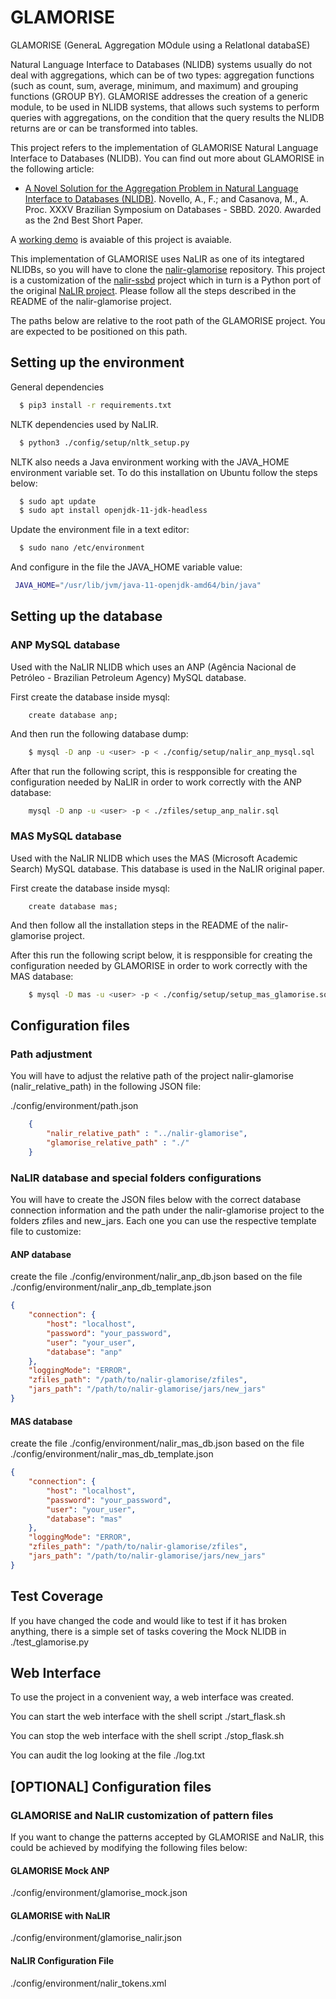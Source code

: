 # GLAMORISE
GLAMORISE (GeneraL Aggregation MOdule using a RelatIonal databaSE)  

Natural Language Interface to Databases (NLIDB) systems usually do not deal with aggregations, which can be of two types: aggregation functions (such as count, sum, average, minimum, and maximum) and grouping functions (GROUP BY). GLAMORISE addresses the creation of a generic module, to be used in NLIDB systems, that allows such systems to perform queries with aggregations, on the condition that the query results the NLIDB returns are or can be transformed into tables.

This project refers to the implementation of GLAMORISE Natural Language Interface to Databases (NLIDB). You can find out more about GLAMORISE in the following article:

* [A Novel Solution for the Aggregation Problem in Natural Language Interface to Databases (NLIDB)](./web_interface/static/paper/207509_1-A-Novel-Solution-for-the-Aggregation-Problem-in-Natural-Language-Interface-to-Databases-NLIDB.pdf). Novello, A., F.; and Casanova, M., A. Proc. XXXV Brazilian Symposium on Databases - SBBD. 2020. Awarded as the 2nd Best Short Paper.

A [working demo](http://glamorise.gruposantaisabel.com.br) is avaiable of this project is avaiable.

This implementation of GLAMORISE uses NaLIR as one of its integtared NLIDBs, so you will have to clone the [nalir-glamorise](https://github.com/novello/nalir-glamorise) repository. This project is a customization of the [nalir-ssbd](https://github.com/pr3martins/nalir-sbbd) project which in turn is a Python port of the original [NaLIR project](https://github.com/umich-dbgroup/NaLIR). Please follow all the steps described in the README of the nalir-glamorise project.

The paths below are relative to the root path of the GLAMORISE project. You are expected to be positioned on this path.


## Setting up the environment

General dependencies 

``` bash
  $ pip3 install -r requirements.txt
```

NLTK dependencies used by NaLIR.

``` bash
  $ python3 ./config/setup/nltk_setup.py
```

NLTK also needs a Java environment working with the JAVA_HOME environment variable set. To do this installation on Ubuntu follow the steps below:

``` bash
  $ sudo apt update
  $ sudo apt install openjdk-11-jdk-headless
```

Update the environment file in a text editor:

``` bash
  $ sudo nano /etc/environment
```

 And configure in the file the JAVA_HOME variable value:

 ``` bash
  JAVA_HOME="/usr/lib/jvm/java-11-openjdk-amd64/bin/java" 
```

## Setting up the database


### ANP MySQL database

Used with the NaLIR NLIDB which uses an ANP (Agência Nacional de Petróleo - Brazilian Petroleum Agency) MySQL database.

First create the database inside mysql:

``` mysql
    create database anp;    
```

And then run the following database dump:

``` bash
    $ mysql -D anp -u <user> -p < ./config/setup/nalir_anp_mysql.sql
```

After that run the following script, this is respponsible for creating the configuration needed by NaLIR in order to work correctly with the ANP database:

``` bash
    mysql -D anp -u <user> -p < ./zfiles/setup_anp_nalir.sql
```

### MAS MySQL database

Used with the NaLIR NLIDB which uses the MAS (Microsoft Academic Search) MySQL database. This database is used in the NaLIR original paper.


First create the database inside mysql:

``` mysql
    create database mas;    
```

And then follow all the installation steps in the README of the nalir-glamorise project.

After this run the following script below, it is respponsible for creating the configuration needed by GLAMORISE in order to work correctly with the MAS database:


``` bash
    $ mysql -D mas -u <user> -p < ./config/setup/setup_mas_glamorise.sql
```


## Configuration files


### Path adjustment

You will have to adjust the relative path of the project nalir-glamorise (nalir_relative_path) in the following JSON file:

./config/environment/path.json
``` json
    {
        "nalir_relative_path" : "../nalir-glamorise",    
        "glamorise_relative_path" : "./"
    }  
```


### NaLIR database and special folders configurations

You will have to create the JSON files below with the correct database connection information and the path under the nalir-glamorise project to the folders zfiles and new_jars. Each one you can use the respective template file to customize:


#### ANP database
create the file ./config/environment/nalir_anp_db.json
based on the file ./config/environment/nalir_anp_db_template.json
``` json
{
    "connection": {
        "host": "localhost",
        "password": "your_password",
        "user": "your_user",
        "database": "anp"
    },
    "loggingMode": "ERROR",
    "zfiles_path": "/path/to/nalir-glamorise/zfiles",
    "jars_path": "/path/to/nalir-glamorise/jars/new_jars"
}
```


#### MAS database
create the file ./config/environment/nalir_mas_db.json
based on the file ./config/environment/nalir_mas_db_template.json
``` json
{
    "connection": {
        "host": "localhost",
        "password": "your_password",
        "user": "your_user",
        "database": "mas"
    },
    "loggingMode": "ERROR",
    "zfiles_path": "/path/to/nalir-glamorise/zfiles",
    "jars_path": "/path/to/nalir-glamorise/jars/new_jars"
}
```


## Test Coverage

If you have changed the code and would like to test if it has broken anything, there is a simple set of tasks covering the Mock NLIDB in ./test_glamorise.py


## Web Interface

To use the project in a convenient way, a web interface was created. 

You can start the web interface with the shell script ./start_flask.sh

You can stop the web interface with the shell script ./stop_flask.sh

You can audit the log looking at the file ./log.txt


## [OPTIONAL] Configuration files

### GLAMORISE and NaLIR customization of pattern files

If you want to change the patterns accepted by GLAMORISE and NaLIR, this could be achieved by modifying the following files below:


#### GLAMORISE Mock ANP

./config/environment/glamorise_mock.json


#### GLAMORISE with NaLIR

./config/environment/glamorise_nalir.json


#### NaLIR Configuration File

./config/environment/nalir_tokens.xml




